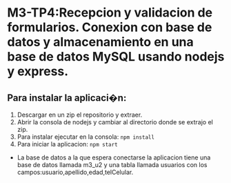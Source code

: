 # M3-TP4:Recepcion y validacion de formularios. Conexion con base de datos y almacenamiento en una base de datos MySQL usando nodejs y express.

## Para instalar la aplicaci�n:
1. Descargar en un zip el repositorio y extraer.
2. Abrir la consola de nodejs y cambiar al directorio donde se extrajo el zip.
3. Para instalar ejecutar en la consola: `npm install`
4. Para iniciar la aplicacion: `npm start`

* La base de datos a la que espera conectarse la aplicacion tiene una base de datos llamada m3_u2 y una tabla llamada usuarios con los campos:usuario,apellido,edad,telCelular.

